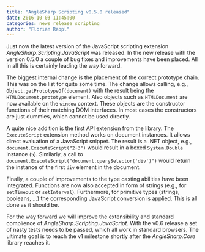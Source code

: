 ```yaml
---
title: "AngleSharp Scripting v0.5.0 released"
date: 2016-10-03 11:45:00
categories: news release scripting
author: "Florian Rappl"
---
```

Just now the latest version of the JavaScript scripting extension *AngleSharp.Scripting.JavaScript* was released. In the new release with the version 0.5.0 a couple of bug fixes and improvements have been placed. All in all this is certainly leading the way forward.

The biggest internal change is the placement of the correct prototype chain. This was on the list for quite some time. The change allows calling, e.g., `Object.getPrototypeOf(document)` with the result being the `HTMLDocument.prototype` element. Also objects such as `HTMLDocument` are now available on the `window` context. These objects are the constructor functions of their matching DOM interfaces. In most cases the constructors are just dummies, which cannot be used directly.

A quite nice addition is the first API extension from the library. The `ExecuteScript` extension method works on document instances. It allows direct evaluation of a JavaScript snippet. The result is a .NET object, e.g., `document.ExecuteScript("2+3")` would result in a boxed `System.Double` instance (`5`). Similarly, a call to `document.ExecuteScript("document.querySelector('div')")` would return the instance of the first `div` element in the document.

Finally, a couple of improvements to the type casting abilities have been integrated. Functions are now also accepted in form of strings (e.g., for `setTimeout` or `setInterval`). Furthermore, for primitive types (strings, booleans, ...) the corresponding JavaScript conversion is applied. This is all done as it should be.

For the way forward we will improve the extensibility and standard complience of *AngleSharp.Scripting.JavaScript*. With the v0.6 release a set of nasty tests needs to be passed, which all work in standard browsers. The ultimate goal is to reach the v1 milestone shortly after the *AngleSharp.Core* library reaches it.
